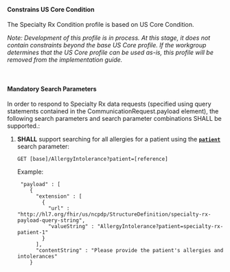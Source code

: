 #### <br>Constrains US Core Condition

The Specialty Rx Condition profile is based on US Core Condition. 

*Note: Development of this profile is in process. At this stage, it does not contain constraints beyond the base US Core profile. If the workgroup determines that the US Core profile can be used as-is, this profile will be removed from the implementation guide.*

<br>

#### Mandatory Search Parameters

In order to respond to Specialty Rx data requests (specified using query statements contained in the CommunicationRequest.payload element), the following search parameters and search parameter combinations SHALL be supported.:

1. **SHALL** support searching for all allergies for a patient using the **[`patient`](https://www.hl7.org/fhir/us/core/SearchParameter-us-core-allergyintolerance-patient.html)** search parameter:

   ```
   GET [base]/AllergyIntolerance?patient=[reference]
   ```

   Example:

   ```
    "payload" : [
       {
         "extension" : [
           {
             "url" : "http://hl7.org/fhir/us/ncpdp/StructureDefinition/specialty-rx-payload-query-string",
             "valueString" : "AllergyIntolerance?patient=specialty-rx-patient-1"
           }
         ],
         "contentString" : "Please provide the patient's allergies and intolerances"
       }
   ```

<br>

